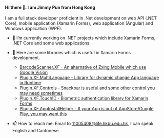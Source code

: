 #### Hi there 👋. I am Jimmy Pun from Hong Kong
I am a full stack developer proficient in .Net development on web API (.NET Core), mobile application (Xamarin Forms), web application (Angular) and Windows application (WPF).

- 🔭 I’m currently working on .NET projects which include Xamarin Forms, .NET Core and some web applications

- 🤔 Here are some libraries which is useful in Xamarin Forms development.
  - [BarcodeScanner.XF - An alternative of Zxing Mobile which use Google Vision](https://github.com/JimmyPun610/BarcodeScanner.XF)
  - [Plugin.XF.MultiLanguage - Library for dynamic change App language in Runtime](https://github.com/JimmyPun610/Plugin.XF.MultiLanguage)
  - [Plugin.XF.Controls - Snackbar is useful and some other control you may need sometimes](https://github.com/JimmyPun610/Plugin.XF.Controls)
  - [Plugin.XF.TouchID - Biometric authentication library for Xamarin Forms](https://github.com/JimmyPun610/Plugin.XF.TouchID)
  - [Plugin.XF.AppInstallHelper - If your App is out of AppStore/Google Play, you may want this](https://github.com/JimmyPun610/Plugin.XF.AppInstallHelper)
  
- 📫 How to reach me: Email to 11005408@life.hkbu.edu.hk, I can speak English and Cantonese
<!--
**JimmyPun610/JimmyPun610** is a ✨ _special_ ✨ repository because its `README.md` (this file) appears on your GitHub profile.

Here are some ideas to get you started:

- 🔭 I’m currently working on ...
- 🌱 I’m currently learning ...
- 👯 I’m looking to collaborate on ...
- 🤔 I’m looking for help with ...
- 💬 Ask me about ...
- 📫 How to reach me: ...
- 😄 Pronouns: ...
- ⚡ Fun fact: ...
-->
